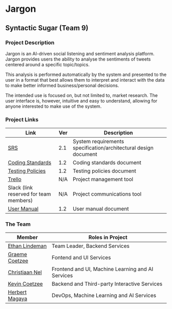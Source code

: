 # Jargon
## Syntactic Sugar (Team 9)
### Project Description
Jargon is an AI-driven social listening and sentiment analysis platform. Jargon provides users the ability to analyse the sentiments of tweets centered around a specific topic/topics.

This analysis is performed automatically by the system and presented to the user in a format that best allows them to interpret and interact with the data to make better informed business/personal decisions.

The intended use is focused on, but not limited to, market research. The user interface is, however, intuitive and easy to understand, allowing for anyone interested to make use of the system.

### Project Links
Link | Ver | Description
--- | --- | ---
<a href="documentation/srs/srs-latest.pdf" target="blank">SRS</a> | 2.1 | System requirements specification/architectural design document
<a href="documentation/coding-standards/coding-standards-latest.pdf" target="blank">Coding Standards</a> | 1.2 | Coding standards document
<a href="documentation/testing-policy/testing-policy-latest.pdf" target="blank">Testing Policies</a> | 1.2 | Testing policies document
[Trello](https://trello.com/b/3q7zGrE5/jargon) | N/A | Project management tool
Slack (link reserved for team members) | N/A | Project communications tool
<a href="documentation/user-manual/user-manual-latest.pdf" target="blank">User Manual</a> | 1.2 | User manual document

### The Team
Member | Roles in Project
--- | ---
[Ethan Lindeman](https://github.com/plethargy) | Team Leader, Backend Services
[Graeme Coetzee](https://github.com/GraemeCoetzee)| Fontend and UI Services
[Christiaan Nel](https://github.com/nelcht) | Frontend and UI, Machine Learning and AI Services
[Kevin Coetzee](https://github.com/KevinCoetzee10) | Backend and Third-party Interactive Services
[Herbert Magaya](https://github.com/sarrost) | DevOps, Machine Learning and AI Services
